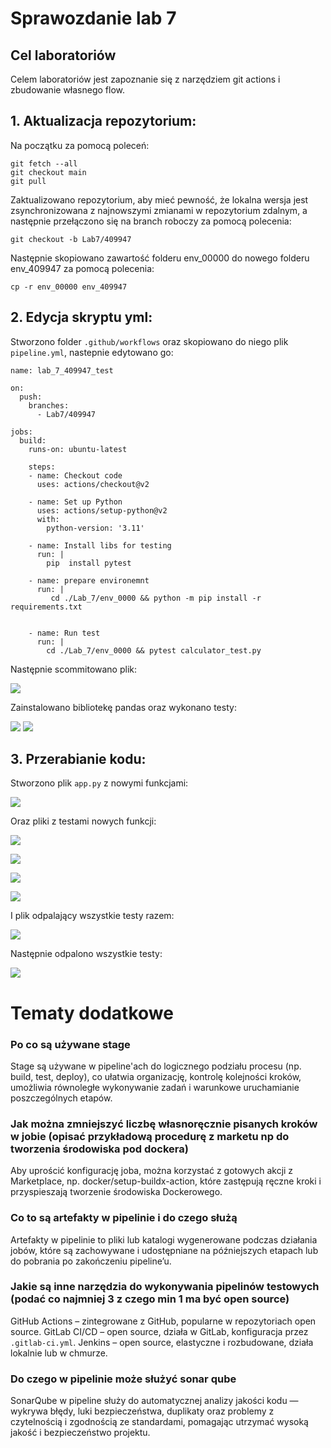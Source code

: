 # Sprawozdanie lab 7
## Cel laboratoriów
Celem laboratoriów jest zapoznanie się z narzędziem git actions i zbudowanie własnego flow.

## 1. Aktualizacja repozytorium:
Na początku za pomocą poleceń:

```
git fetch --all
git checkout main
git pull
```

Zaktualizowano repozytorium, aby mieć pewność, że lokalna wersja jest zsynchronizowana z najnowszymi zmianami w repozytorium zdalnym, 
a następnie przełączono się na branch roboczy za pomocą polecenia:

```
git checkout -b Lab7/409947
```
Następnie skopiowano zawartość folderu env_00000 do nowego folderu env_409947 za pomocą polecenia:

```
cp -r env_00000 env_409947
```

## 2. Edycja skryptu yml:

Stworzono folder ```.github/workflows``` oraz skopiowano do niego plik ```pipeline.yml```, nastepnie edytowano go:

```
name: lab_7_409947_test

on:
  push:
    branches:
      - Lab7/409947
    
jobs:
  build:
    runs-on: ubuntu-latest
    
    steps:
    - name: Checkout code
      uses: actions/checkout@v2

    - name: Set up Python
      uses: actions/setup-python@v2
      with:
        python-version: '3.11'

    - name: Install libs for testing
      run: |
        pip  install pytest 
    
    - name: prepare environemnt 
      run: |
         cd ./Lab_7/env_0000 && python -m pip install -r requirements.txt
      

    - name: Run test
      run: |
        cd ./Lab_7/env_0000 && pytest calculator_test.py
```
Następnie scommitowano plik:

![](https://github.com/Ciotomate/dev-ops-sprawozdania/blob/main/Lab%207/ss3.png)

Zainstalowano bibliotekę pandas oraz wykonano testy:

![](https://github.com/Ciotomate/dev-ops-sprawozdania/blob/main/Lab%207/ss4.png)
![](https://github.com/Ciotomate/dev-ops-sprawozdania/blob/main/Lab%207/ss5.png)

## 3. Przerabianie kodu:

Stworzono plik ```app.py``` z nowymi funkcjami:

![](https://github.com/Ciotomate/dev-ops-sprawozdania/blob/main/Lab%207/app.png)

Oraz pliki z testami nowych funkcji:

![](https://github.com/Ciotomate/dev-ops-sprawozdania/blob/main/Lab%207/max.png)

![](https://github.com/Ciotomate/dev-ops-sprawozdania/blob/main/Lab%207/min.png)

![](https://github.com/Ciotomate/dev-ops-sprawozdania/blob/main/Lab%207/mean.png)

![](https://github.com/Ciotomate/dev-ops-sprawozdania/blob/main/Lab%207/sum.png)

I plik odpalający wszystkie testy razem:

![](https://github.com/Ciotomate/dev-ops-sprawozdania/blob/main/Lab%207/new.png)

Następnie odpalono wszystkie testy:

![](https://github.com/Ciotomate/dev-ops-sprawozdania/blob/main/Lab%207/ss7.png)

# Tematy dodatkowe

### Po co są używane stage

Stage są używane w pipeline'ach do logicznego podziału procesu (np. build, test, deploy), co ułatwia organizację,
kontrolę kolejności kroków, umożliwia równoległe wykonywanie zadań i warunkowe uruchamianie poszczególnych etapów.

### Jak można zmniejszyć liczbę własnoręcznie pisanych kroków w jobie (opisać przykładową procedurę z marketu np do tworzenia środowiska pod dockera)

Aby uprościć konfigurację joba, można korzystać z gotowych akcji z Marketplace, np. docker/setup-buildx-action, 
które zastępują ręczne kroki i przyspieszają tworzenie środowiska Dockerowego.

### Co to są artefakty w pipelinie i do czego służą

Artefakty w pipelinie to pliki lub katalogi wygenerowane podczas działania jobów, 
które są zachowywane i udostępniane na późniejszych etapach lub do pobrania po zakończeniu pipeline’u.

### Jakie są inne narzędzia do wykonywania pipelinów testowych (podać co najmniej 3 z czego min 1 ma być open source)

GitHub Actions – zintegrowane z GitHub, popularne w repozytoriach open source.
GitLab CI/CD – open source, działa w GitLab, konfiguracja przez ```.gitlab-ci.yml```.
Jenkins – open source, elastyczne i rozbudowane, działa lokalnie lub w chmurze.

### Do czego w pipelinie może służyć sonar qube

SonarQube w pipeline służy do automatycznej analizy jakości kodu — wykrywa błędy, luki bezpieczeństwa, 
duplikaty oraz problemy z czytelnością i zgodnością ze standardami, pomagając utrzymać wysoką jakość i bezpieczeństwo projektu.

